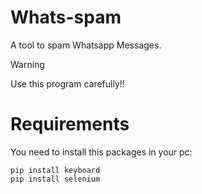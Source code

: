 # Whats-spam
A tool to spam Whatsapp Messages.
>[!WARNING]
>Use this program carefully!!

# Requirements
You need to install this packages in your pc:
```
pip install keyboard
pip install selenium
```
